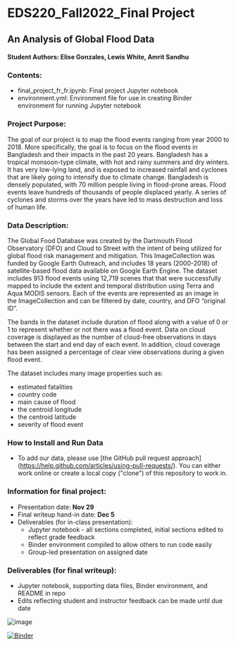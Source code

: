 # EDS220_Fall2022_Final Project
## An Analysis of Global Flood Data

#### Student Authors: Elise Gonzales, Lewis White, Amrit Sandhu

### Contents:
- final_project_fr_fr.ipynb: Final project Jupyter notebook
- environment.yml: Environment file for use in creating Binder environment for running Jupyter notebook

### Project Purpose:
The goal of our project is to map the flood events ranging from year 2000 to 2018. More specifically, the goal is to focus on the flood events in Bangladesh and their impacts in the past 20 years. Bangladesh has a tropical monsoon-type climate, with hot and rainy summers and dry winters. It has very low-lying land, and is exposed to increased rainfall and cyclones that are likely going to intensify due to climate change. Bangladesh is densely populated, with 70 million people living in flood-prone areas. Flood events leave hundreds of thousands of people displaced yearly. A series of cyclones and storms over the years have led to mass destruction and loss of human life.

### Data Description:
The Global Food Database was created by the Dartmouth Flood Observatory (DFO) and Cloud to Street with the intent of being utilized for global flood risk management and mitigation. This ImageCollection was funded by Google Earth Outreach, and includes 18 years (2000-2018) of satellite-based flood data available on Google Earth Engine. The dataset includes 913 flood events using 12,719 scenes that that were successfully mapped to include the extent and temporal distribution using Terra and Aqua MODIS sensors. Each of the events are represented as an image in the ImageCollection and can be filtered by date, country, and DFO “original ID”.

The bands in the dataset include duration of flood along with a value of 0 or 1 to represent whether or not there was a flood event. Data on cloud coverage is displayed as the number of cloud-free observations in days between the start and end day of each event. In addition, cloud coverage has been assigned a percentage of clear view observations during a given flood event.

The dataset includes many image properties such as:
   - estimated fatalities
   - country code
   - main cause of flood 
   - the centroid longitude 
   - the centroid latitude
   - severity of flood event 

### How to Install and Run Data
   - To add our data, please use [the GitHub pull request approach] (https://help.github.com/articles/using-pull-requests/). You can either work online or        create a local copy ("clone") of this repository to work in.

### Information for final project:
- Presentation date: **Nov 29**
- Final writeup hand-in date: **Dec 5**
- Deliverables (for in-class presentation):
  - Jupyter notebook - all sections completed, initial sections edited to reflect grade feedback
  - Binder environment compiled to allow others to run code easily
  - Group-led presentation on assigned date

### Deliverables (for final writeup):
  - Jupyter notebook, supporting data files, Binder environment, and README in repo
  - Edits reflecting student and instructor feedback can be made until due date


![image](https://user-images.githubusercontent.com/110213774/204223471-7a9ed796-4b1b-433d-810c-8e5ad44f1d69.png)

[![Binder](https://mybinder.org/badge_logo.svg)](https://mybinder.org/v2/gh/EDS220-Fall2022-org/homework-2-team6/main?labpath=final_project_fr_fr.ipynb)
